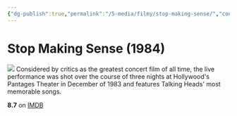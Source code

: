 ```yaml
---
{"dg-publish":true,"permalink":"/5-media/filmy/stop-making-sense/","contentClasses":"movie","tags":["фильм","#Documentary","#Music"],"created":"2024-01-20T01:39:04.970+03:00","updated":"2024-01-20T15:10:01.194+03:00"}
---
```


# Stop Making Sense (1984)
![](https://m.media-amazon.com/images/M/MV5BMjE3MjhkM2YtNzg2Yi00ZDdlLWE1MDMtNDUxYmFmMjY3OWZkXkEyXkFqcGdeQXVyMTY5Nzc4MDY@._V1_SX300.jpg)
Considered by critics as the greatest concert film of all time, the live performance was shot over the course of three nights at Hollywood's Pantages Theater in December of 1983 and features Talking Heads' most memorable songs.

**8.7** on [IMDB](https://www.imdb.com/title/tt0088178)
